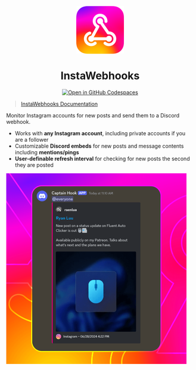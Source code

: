 <div align="center">
	<img alt="InstaWebhooks" src="assets/Logo.svg" width="128px" />
	<h1>InstaWebhooks</h1>
</div>

<div align="center">

[![Open in GitHub Codespaces](https://github.com/codespaces/badge.svg)](https://codespaces.new/RyanLua/InstaWebhooks?quickstart=1)

</div>

> [InstaWebhooks Documentation](https://github.com/RyanLua/InstaWebhooks/wiki)

Monitor Instagram accounts for new posts and send them to a Discord webhook.

* Works with **any Instagram account**, including private accounts if you are a follower
* Customizable **Discord embeds** for new posts and message contents including **mentions/pings**
* **User-definable refresh interval** for checking for new posts the second they are posted

<img alt="Example of a new post notification" src="assets/ScreenshotEmbedExample.png" height="512px" />

